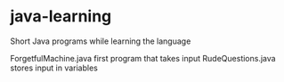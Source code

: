 # java-learning
Short Java programs while learning the language

ForgetfulMachine.java first program that takes input
RudeQuestions.java stores input in variables
